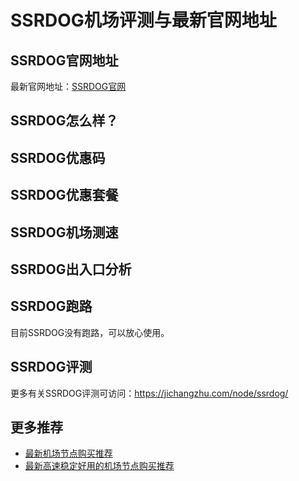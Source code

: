 # SSRDOG机场评测与最新官网地址

## SSRDOG官网地址
最新官网地址：[SSRDOG官网](https://jd123.affxc.com/ssrdog/)

## SSRDOG怎么样？


## SSRDOG优惠码


## SSRDOG优惠套餐


## SSRDOG机场测速


## SSRDOG出入口分析


## SSRDOG跑路
目前SSRDOG没有跑路，可以放心使用。

## SSRDOG评测
更多有关SSRDOG评测可访问：https://jichangzhu.com/node/ssrdog/

## 更多推荐
 - [最新机场节点购买推荐](https://github.com/jiedian123com)
 - [最新高速稳定好用的机场节点购买推荐](https://www.jiedian123.com/?utm_source=github&utm_medium=jiedian123com-details)
